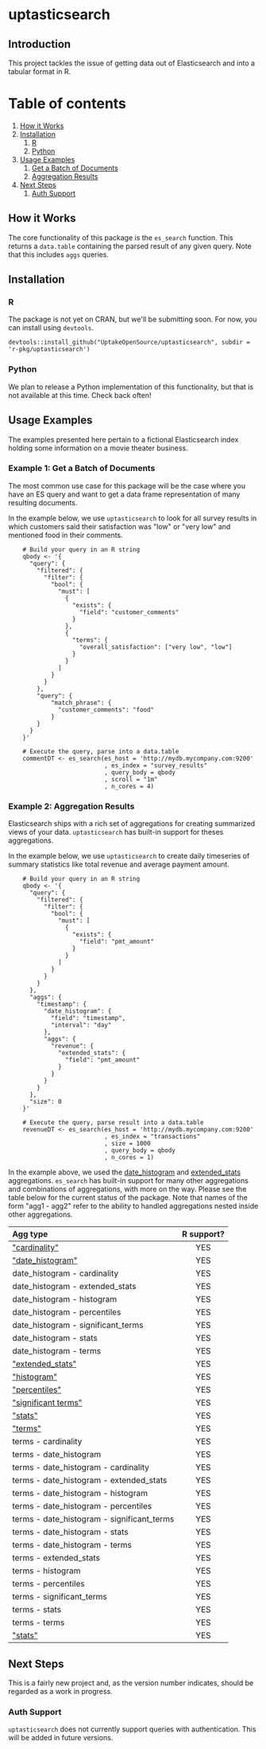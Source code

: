 # uptasticsearch

## Introduction

This project tackles the issue of getting data out of Elasticsearch and into a tabular format in R.

# Table of contents
1. [How it Works](#howitworks)
2. [Installation](#installation)
    1. [R](#rinstallation)
    2. [Python](#pythoninstallation)
3. [Usage Examples](#paragraph2)
    1. [Get a Batch of Documents](#example1)
    2. [Aggregation Results](#example2)
4. [Next Steps](#nextsteps)
    1. [Auth Support](#authsupport)

## How it Works <a name="howitworks"></a>

The core functionality of this package is the `es_search` function. This returns a `data.table` containing the parsed result of any given query. Note that this includes `aggs` queries.

## Installation <a name="installation"></a>

### R <a name="rinstallation"></a>

The package is not yet on CRAN, but we'll be submitting soon. For now, you can install using `devtools`.

```
devtools::install_github("UptakeOpenSource/uptasticsearch", subdir = 'r-pkg/uptasticsearch')
```

### Python <a name="pythoninstallation"></a>

We plan to release a Python implementation of this functionality, but that is not available at this time. Check back often!

## Usage Examples <a name="examples"></a>

The examples presented here pertain to a fictional Elasticsearch index holding some information on a movie theater business.

### Example 1: Get a Batch of Documents <a name="example1"></a>

The most common use case for this package will be the case where you have an ES query and want to get a data frame representation of many resulting documents. 

In the example below, we use `uptasticsearch` to look for all survey results in which customers said their satisfaction was "low" or "very low" and mentioned food in their comments.

```
    # Build your query in an R string
    qbody <- '{
      "query": {
        "filtered": {
          "filter": {
            "bool": {
              "must": [
                {
                  "exists": {
                    "field": "customer_comments"
                  }
                },
                {
                  "terms": {
                    "overall_satisfaction": ["very low", "low"]
                  }
                }
              ]
            }
          }
        },
        "query": {
            "match_phrase": {
              "customer_comments": "food"
            }
        }
      }
    }'

    # Execute the query, parse into a data.table
    commentDT <- es_search(es_host = 'http://mydb.mycompany.com:9200'
                           , es_index = "survey_results"
                           , query_body = qbody
                           , scroll = "1m"
                           , n_cores = 4)
```

### Example 2: Aggregation Results <a name="example2"></a>

Elasticsearch ships with a rich set of aggregations for creating summarized views of your data. `uptasticsearch` has built-in support for theses aggregations. 

In the example below, we use `uptasticsearch` to create daily timeseries of summary statistics like total revenue and average payment amount.

```
    # Build your query in an R string
    qbody <- '{
      "query": {
        "filtered": {
          "filter": {
            "bool": {
              "must": [
                {
                  "exists": {
                    "field": "pmt_amount"
                  }
                }
              ]
            }
          }
        }
      },
      "aggs": {
        "timestamp": {
          "date_histogram": {
            "field": "timestamp",
            "interval": "day"
          },
          "aggs": {
            "revenue": {
              "extended_stats": {
                "field": "pmt_amount"
              }
            }
          }
        }
      },
      "size": 0
    }'

    # Execute the query, parse result into a data.table
    revenueDT <- es_search(es_host = 'http://mydb.mycompany.com:9200'
                           , es_index = "transactions"
                           , size = 1000
                           , query_body = qbody
                           , n_cores = 1)
```

In the example above, we used the [date_histogram](https://www.elastic.co/guide/en/elasticsearch/reference/current/search-aggregations-bucket-datehistogram-aggregation.html) and [extended_stats](https://www.elastic.co/guide/en/elasticsearch/reference/current/search-aggregations-metrics-extendedstats-aggregation.html) aggregations. `es_search` has built-in support for many other aggregations and combinations of aggregations, with more on the way. Please see the table below for the current status of the package. Note that names of the form "agg1 - agg2" refer to the ability to handled aggregations nested inside other aggregations.

|Agg type                                     | R support?  |
|:--------------------------------------------|:-----------:|
|["cardinality"](http://bit.ly/2sn5Qiw)       |YES          |
|["date_histogram"](http://bit.ly/2qIR97Z)    |YES          |
|date_histogram - cardinality                 |YES          |
|date_histogram - extended_stats              |YES          |
|date_histogram - histogram                   |YES          |
|date_histogram - percentiles                 |YES          |
|date_histogram - significant_terms           |YES          |
|date_histogram - stats                       |YES          |
|date_histogram - terms                       |YES          |
|["extended_stats"](http://bit.ly/2qKqsDU)    |YES          |
|["histogram"](http://bit.ly/2sn4LXF)         |YES          |
|["percentiles"](http://bit.ly/2sy4z7f)       |YES          |
|["significant terms"](http://bit.ly/1KnhT1r) |YES          |
|["stats"](http://bit.ly/2sn1t74)             |YES          |
|["terms"](http://bit.ly/2mJyQ0C)             |YES          |
|terms - cardinality                          |YES          |
|terms - date_histogram                       |YES          |
|terms - date_histogram - cardinality         |YES          |
|terms - date_histogram - extended_stats      |YES          |
|terms - date_histogram - histogram           |YES          |
|terms - date_histogram - percentiles         |YES          |
|terms - date_histogram - significant_terms   |YES          |
|terms - date_histogram - stats               |YES          |
|terms - date_histogram - terms               |YES          |
|terms - extended_stats                       |YES          |
|terms - histogram                            |YES          |
|terms - percentiles                          |YES          |
|terms - significant_terms                    |YES          |
|terms - stats                                |YES          |
|terms - terms                                |YES          |
|["stats"](http://bit.ly/2sn1t74)             |YES          |

## Next Steps <a name="nextsteps"></a>

This is a fairly new project and, as the version number indicates, should be regarded as a work in progress.

### Auth Support <a name="authsupport"></a>

`uptasticsearch` does not currently support queries with authentication. This will be added in future versions.
